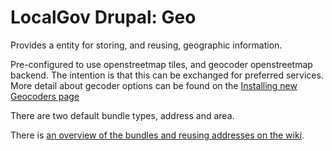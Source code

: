 # LocalGov Drupal: Geo

Provides a entity for storing, and reusing, geographic information.

Pre-configured to use openstreetmap tiles, and geocoder openstreetmap backend.
The intention is that this can be exchanged for preferred services. More detail
about gecoder options can be found on the [Installing new Geocoders page](https://github.com/localgovdrupal/localgov_geo/wiki/Installing-new-Geocoders-%5BFAQ:-%22Why-doesn't-it-find-...%22%5D)

There are two default bundle types, address and area.

There is [an overview of the bundles and reusing addresses on the wiki](https://github.com/localgovdrupal/localgov_geo/wiki/Locations-Module-(LocalGov-Geo)).

